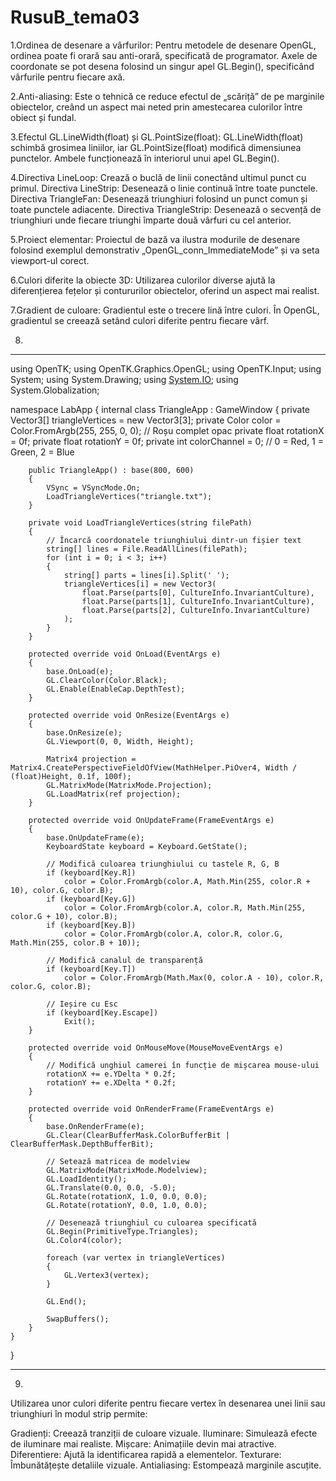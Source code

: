 # RusuB_tema03

1.Ordinea de desenare a vârfurilor: Pentru metodele de desenare OpenGL, ordinea poate fi orară sau anti-orară, specificată de programator. Axele de coordonate se pot desena folosind un singur apel GL.Begin(), specificând vârfurile pentru fiecare axă.

2.Anti-aliasing: Este o tehnică ce reduce efectul de „scăriță” de pe marginile obiectelor, creând un aspect mai neted prin amestecarea culorilor între obiect și fundal.

3.Efectul GL.LineWidth(float) și GL.PointSize(float): GL.LineWidth(float) schimbă grosimea liniilor, iar GL.PointSize(float) modifică dimensiunea punctelor. Ambele funcționează în interiorul unui apel GL.Begin().

4.Directiva LineLoop: Crează o buclă de linii conectând ultimul punct cu primul.
Directiva LineStrip: Desenează o linie continuă între toate punctele.
Directiva TriangleFan: Desenează triunghiuri folosind un punct comun și toate punctele adiacente.
Directiva TriangleStrip: Desenează o secvență de triunghiuri unde fiecare triunghi împarte două vârfuri cu cel anterior.

5.Proiect elementar: Proiectul de bază va ilustra modurile de desenare folosind exemplul demonstrativ „OpenGL_conn_ImmediateMode” și va seta viewport-ul corect.

6.Culori diferite la obiecte 3D: Utilizarea culorilor diverse ajută la diferențierea fețelor și contururilor obiectelor, oferind un aspect mai realist.

7.Gradient de culoare: Gradientul este o trecere lină între culori. În OpenGL, gradientul se creează setând culori diferite pentru fiecare vârf.

8.

*****

using OpenTK;
using OpenTK.Graphics.OpenGL;
using OpenTK.Input;
using System;
using System.Drawing;
using [System.IO](http://system.io/);
using System.Globalization;

namespace LabApp
{
internal class TriangleApp : GameWindow
{
private Vector3[] triangleVertices = new Vector3[3];
private Color color = Color.FromArgb(255, 255, 0, 0); // Roșu complet opac
private float rotationX = 0f;
private float rotationY = 0f;
private int colorChannel = 0; // 0 = Red, 1 = Green, 2 = Blue

```
    public TriangleApp() : base(800, 600)
    {
        VSync = VSyncMode.On;
        LoadTriangleVertices("triangle.txt");
    }

    private void LoadTriangleVertices(string filePath)
    {
        // Încarcă coordonatele triunghiului dintr-un fișier text
        string[] lines = File.ReadAllLines(filePath);
        for (int i = 0; i < 3; i++)
        {
            string[] parts = lines[i].Split(' ');
            triangleVertices[i] = new Vector3(
                float.Parse(parts[0], CultureInfo.InvariantCulture),
                float.Parse(parts[1], CultureInfo.InvariantCulture),
                float.Parse(parts[2], CultureInfo.InvariantCulture)
            );
        }
    }

    protected override void OnLoad(EventArgs e)
    {
        base.OnLoad(e);
        GL.ClearColor(Color.Black);
        GL.Enable(EnableCap.DepthTest);
    }

    protected override void OnResize(EventArgs e)
    {
        base.OnResize(e);
        GL.Viewport(0, 0, Width, Height);

        Matrix4 projection = Matrix4.CreatePerspectiveFieldOfView(MathHelper.PiOver4, Width / (float)Height, 0.1f, 100f);
        GL.MatrixMode(MatrixMode.Projection);
        GL.LoadMatrix(ref projection);
    }

    protected override void OnUpdateFrame(FrameEventArgs e)
    {
        base.OnUpdateFrame(e);
        KeyboardState keyboard = Keyboard.GetState();

        // Modifică culoarea triunghiului cu tastele R, G, B
        if (keyboard[Key.R])
            color = Color.FromArgb(color.A, Math.Min(255, color.R + 10), color.G, color.B);
        if (keyboard[Key.G])
            color = Color.FromArgb(color.A, color.R, Math.Min(255, color.G + 10), color.B);
        if (keyboard[Key.B])
            color = Color.FromArgb(color.A, color.R, color.G, Math.Min(255, color.B + 10));

        // Modifică canalul de transparență
        if (keyboard[Key.T])
            color = Color.FromArgb(Math.Max(0, color.A - 10), color.R, color.G, color.B);

        // Ieșire cu Esc
        if (keyboard[Key.Escape])
            Exit();
    }

    protected override void OnMouseMove(MouseMoveEventArgs e)
    {
        // Modifică unghiul camerei în funcție de mișcarea mouse-ului
        rotationX += e.YDelta * 0.2f;
        rotationY += e.XDelta * 0.2f;
    }

    protected override void OnRenderFrame(FrameEventArgs e)
    {
        base.OnRenderFrame(e);
        GL.Clear(ClearBufferMask.ColorBufferBit | ClearBufferMask.DepthBufferBit);

        // Setează matricea de modelview
        GL.MatrixMode(MatrixMode.Modelview);
        GL.LoadIdentity();
        GL.Translate(0.0, 0.0, -5.0);
        GL.Rotate(rotationX, 1.0, 0.0, 0.0);
        GL.Rotate(rotationY, 0.0, 1.0, 0.0);

        // Desenează triunghiul cu culoarea specificată
        GL.Begin(PrimitiveType.Triangles);
        GL.Color4(color);

        foreach (var vertex in triangleVertices)
        {
            GL.Vertex3(vertex);
        }

        GL.End();

        SwapBuffers();
    }
}

```

}

***********

9.

Utilizarea unor culori diferite pentru fiecare vertex în desenarea unei linii sau triunghiuri în modul strip permite:

Gradienți: Creează tranziții de culoare vizuale.
Iluminare: Simulează efecte de iluminare mai realiste.
Mișcare: Animațiile devin mai atractive.
Diferentiere: Ajută la identificarea rapidă a elementelor.
Texturare: Îmbunătățește detaliile vizuale.
Antialiasing: Estompează marginile ascuțite.